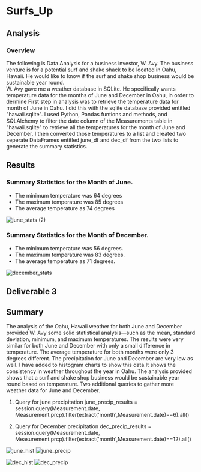 # Surfs_Up

## Analysis
### Overview
The following is Data Analysis for a business investor, W. Avy. The business venture is for a potential surf and shake shack to be located in Oahu, Hawaii. He would like to know if the surf and shake shop business would be sustainable year round.  
W. Avy gave me a weather database in SQLite. He specifically wants temperature data for the months of June and December in Oahu, in order to dermine 
First step in analysis was to retrieve the temperature data for month of June in Oahu. I did this with the sqlite database provided entitled "hawaii.sqlite". I used Python, Pandas funtions and methods, and SQLAlchemy to filter the date column of the Measurements table in "hawaii.sqlite" to retrieve all the temperatures for the month of June and December. I then converted those temperatures to a list and created two seperate DataFrames entitled june_df and dec_df from the two lists to generate the summary statistics. 

## Results

### Summary Statistics for the Month of June. 
  * The minimum temperature was 64 degrees
  * The maximum temperature was 85 degrees 
  * The average temperature as 74 degrees 

![june_stats (2)](https://user-images.githubusercontent.com/94208810/149614509-ffabca5b-0395-4078-9380-59aaffe4183d.png)

### Summary Statistics for the Month of December. 
  * The minimum temperature was 56 degrees.
  * The maximum temperature was 83 degrees. 
  * The average temperature as 71 degrees. 

![december_stats](https://user-images.githubusercontent.com/94208810/149614519-e628a70c-497b-4bae-8d46-9a74cb041e20.png)



## Deliverable 3 
## Summary
The analysis of the Oahu, Hawaii weather for both June and December provided W. Avy some solid statistical analysis—such as the mean, standard deviation, minimum, and maximum temperatures. The results were very similar for both June and December with only a small difference in temperature.  The average temperature for both months were only 3 degrees different. The precipitation for June and December are very low as well. I have added to histogram charts to show this data.It shows the consistency in weather throughout the year in Oahu. The analysis provided shows that a surf and shake shop business would be sustainable year round based on temperature.
Two additional queries to gather more weather data for June and December.

1. Query for june precipitation 
june_precip_results = session.query(Measurement.date, Measurement.prcp).filter(extract('month',Measurement.date)==6).all()

2. Query for December precipitation
dec_precip_results = session.query(Measurement.date, Measurement.prcp).filter(extract('month',Measurement.date)==12).all()

![june_hist](https://user-images.githubusercontent.com/94208810/149611771-919b2346-67b4-4131-9798-d5084ce58bd7.png)
![june_precip](https://user-images.githubusercontent.com/94208810/149613811-709d62db-f97a-46a7-b397-802e10c3a8d0.png)


![dec_hist](https://user-images.githubusercontent.com/94208810/149611780-ce67c64c-ffea-41db-9f42-ef55cc319c41.png)
![dec_precip](https://user-images.githubusercontent.com/94208810/149613810-aa9d1738-d1ea-4554-9dd5-4dd0897033b3.png)
